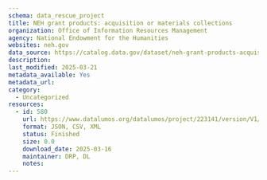```yaml
---
schema: data_rescue_project 
title: NEH grant products: acquisition or materials collections
organization: Office of Information Resources Management
agency: National Endowment for the Humanities
websites: neh.gov
data_source: https://catalog.data.gov/dataset/neh-grant-products-acquisition-or-materials-collections
description: 
last_modified: 2025-03-21
metadata_available: Yes
metadata_url: 
category:
  - Uncategorized
resources:
  - id: 580
    url: https://www.datalumos.org/datalumos/project/223141/version/V1/view
    format: JSON, CSV, XML
    status: Finished
    size: 0.0
    download_date: 2025-03-16
    maintainer: DRP, DL
    notes: 
---
```

